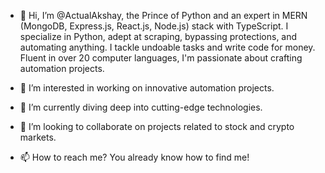 - 👋 Hi, I’m @ActualAkshay, the Prince of Python and an expert in MERN (MongoDB, Express.js, React.js, Node.js) stack with TypeScript. I specialize in Python, adept at scraping, bypassing protections, and automating anything. I tackle undoable tasks and write code for money. Fluent in over 20 computer languages, I'm passionate about crafting automation projects.

- 👀 I’m interested in working on innovative automation projects.

- 🌱 I’m currently diving deep into cutting-edge technologies.

- 💞️ I’m looking to collaborate on projects related to stock and crypto markets.

- 📫 How to reach me? You already know how to find me!

<!---
ActualAkshay/ActualAkshay is a ✨ special ✨ repository because its `README.md` (this file) appears on your GitHub profile.
You can click the Preview link to take a look at your changes.
--->
